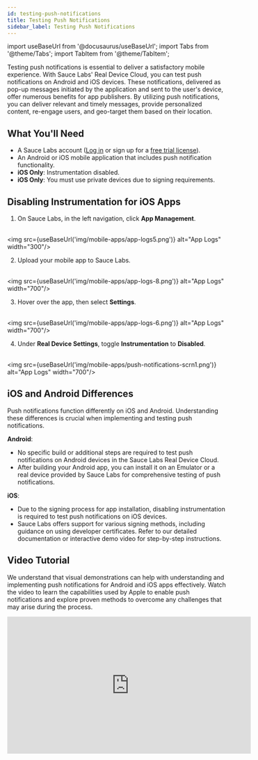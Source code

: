 ```yaml
---
id: testing-push-notifications
title: Testing Push Notifications
sidebar_label: Testing Push Notifications
---
```


import useBaseUrl from '@docusaurus/useBaseUrl';
import Tabs from '@theme/Tabs';
import TabItem from '@theme/TabItem';

Testing push notifications is essential to deliver a satisfactory mobile experience. With Sauce Labs' Real Device Cloud, you can test push notifications on Android and iOS devices. These notifications, delivered as pop-up messages initiated by the application and sent to the user's device, offer numerous benefits for app publishers. By utilizing push notifications, you can deliver relevant and timely messages, provide personalized content, re-engage users, and geo-target them based on their location.

## What You'll Need

- A Sauce Labs account ([Log in](https://accounts.saucelabs.com/am/XUI/#login/) or sign up for a [free trial license](https://saucelabs.com/sign-up)).
- An Android or iOS mobile application that includes push notification functionality.
- **iOS Only**: Instrumentation disabled.
- **iOS Only**: You must use private devices due to signing requirements. 


## Disabling Instrumentation for iOS Apps

1. On Sauce Labs, in the left navigation, click **App Management**.

<br/><img src={useBaseUrl('img/mobile-apps/app-logs5.png')} alt="App Logs" width="300"/>

2. Upload your mobile app to Sauce Labs.

  <br/><img src={useBaseUrl('img/mobile-apps/app-logs-8.png')} alt="App Logs" width="700"/> 

3. Hover over the app, then select **Settings**.

<br/><img src={useBaseUrl('img/mobile-apps/app-logs-6.png')} alt="App Logs" width="700"/>

4. Under **Real Device Settings**, toggle **Instrumentation** to **Disabled**.

<br/><img src={useBaseUrl('img/mobile-apps/push-notifications-scrn1.png')} alt="App Logs" width="700"/>

## iOS and Android Differences
Push notifications function differently on iOS and Android. Understanding these differences is crucial when implementing and testing push notifications.

**Android**:
- No specific build or additional steps are required to test push notifications on Android devices in the Sauce Labs Real Device Cloud.
- After building your Android app, you can install it on an Emulator or a real device provided by Sauce Labs for comprehensive testing of push notifications.


**iOS**:
- Due to the signing process for app installation, disabling instrumentation is required to test push notifications on iOS devices.
- Sauce Labs offers support for various signing methods, including guidance on using developer certificates. Refer to our detailed documentation or interactive demo video for step-by-step instructions.

## Video Tutorial 

We understand that visual demonstrations can help with understanding and implementing push notifications for  Android and iOS apps effectively. Watch the video to learn the capabilities used by Apple to enable push notifications and explore proven methods to overcome any challenges that may arise during the process.

<iframe width="560" height="315" src="https://www.youtube.com/embed/RIseDgjB4ZQ" title="YouTube video player" frameborder="0" allow="accelerometer; autoplay; clipboard-write; encrypted-media; gyroscope; picture-in-picture; web-share" allowfullscreen></iframe>